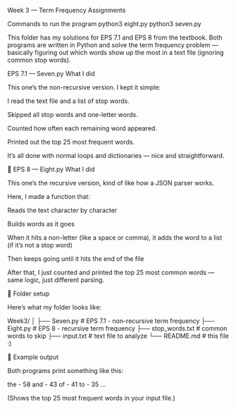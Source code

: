 Week 3 — Term Frequency Assignments 

Commands to run the program
python3 eight.py
python3 seven.py


This folder has my solutions for EPS 7.1 and EPS 8 from the textbook.
Both programs are written in Python and solve the term frequency problem — basically figuring out which words show up the most in a text file (ignoring common stop words).

EPS 7.1 — Seven.py
What I did

This one’s the non-recursive version.
I kept it simple:

I read the text file and a list of stop words.

Skipped all stop words and one-letter words.

Counted how often each remaining word appeared.

Printed out the top 25 most frequent words.

It’s all done with normal loops and dictionaries — nice and straightforward.


🔁 EPS 8 — Eight.py
What I did

This one’s the recursive version, kind of like how a JSON parser works.

Here, I made a function that:

Reads the text character by character

Builds words as it goes

When it hits a non-letter (like a space or comma), it adds the word to a list (if it’s not a stop word)

Then keeps going until it hits the end of the file

After that, I just counted and printed the top 25 most common words — same logic, just different parsing.

📂 Folder setup

Here’s what my folder looks like:

Week3/
│
├── Seven.py          # EPS 7.1 - non-recursive term frequency
├── Eight.py          # EPS 8 - recursive term frequency
├── stop_words.txt    # common words to skip
├── input.txt         # text file to analyze
└── README.md         # this file :)

🧾 Example output

Both programs print something like this:

the - 58
and - 43
of - 41
to - 35
...


(Shows the top 25 most frequent words in your input file.)

